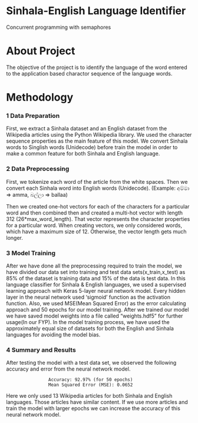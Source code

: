 # Sinhala-English Language Identifier
Concurrent programming with semaphores

# About Project
The objective of the project is to identify the language of the word entered to the application based charactor sequence of the language words.

# Methodology 

### 1 Data Preparation

First, we extract a Sinhala dataset and an English dataset from the Wikipedia articles using the Python Wikipedia library. We used the character sequence properties as the main feature of this model. We convert Sinhala words to Singlish words  (Unidecode) before train the model in order to make a common feature for both Sinhala and English language. 

### 2 Data Preprocessing

First, we tokenize each word of the article from the white spaces. Then we convert each Sinhala word into English words (Unidecode). 
(Example: අම්මා => amma, බල්ලා => ballaa)

Then we created one-hot vectors for each of the characters for a particular word and then combined then and created a multi-hot vector with length 312 (26*max_word_length). That vector represents the character properties for a particular word. When creating vectors, we only considered words, which have a maximum size of 12. Otherwise, the vector length gets much longer.

### 3 Model Training

After we have done all the preprocessing required to train the model, we have divided our data set into training and test data sets(x_train,x_test) as 85% of the dataset is training data and 15% of the data is test data. In this language classifier for Sinhala & English languages, we used a supervised learning approach with Keras 5-layer neural network model. Every hidden layer in the neural network used ‘sigmoid’ function as the activation function. Also, we used MSE(Mean Squared Error) as the error calculating approach and 50 epochs for our model training. 
After we trained our model we have saved model weights into a file called “weights.hdf5” for further usage(In our FYP). 
In the model training process, we have used the approximately equal size of datasets for both the English and Sinhala languages for avoiding the model bias.

### 4 Summary and Results

After testing the model with a test data set, we observed the following accuracy and error from the neural network model.

					Accuracy: 92.97% (for 50 epochs)
					Mean Squared Error (MSE): 0.0652

Here we only used 13 Wikipedia articles for both Sinhala and English languages. Those articles have similar content. If we use more articles and train the model with larger epochs we can increase the accuracy of this neural network model.
